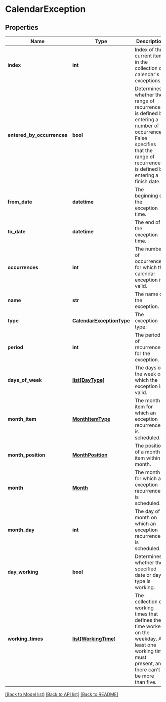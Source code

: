# CalendarException

## Properties
Name | Type | Description | Notes
------------ | ------------- | ------------- | -------------
**index** | **int** | Index of the current item in the collection of calendar&#39;s exceptions. | 
**entered_by_occurrences** | **bool** | Determines whether the range of recurrence is defined by entering a number of occurrences. False specifies that the range of recurrence is defined by entering a finish date. | 
**from_date** | **datetime** | The beginning of the exception time. | 
**to_date** | **datetime** | The end of the exception time. | 
**occurrences** | **int** | The number of occurrences for which the calendar exception is valid. | 
**name** | **str** | The name of the exception. | [optional] 
**type** | [**CalendarExceptionType**](CalendarExceptionType.md) | The exception type. | 
**period** | **int** | The period of recurrence for the exception. | 
**days_of_week** | [**list[DayType]**](DayType.md) | The days of the week on which the exception is valid. | [optional] 
**month_item** | [**MonthItemType**](MonthItemType.md) | The month item for which an exception recurrence is scheduled. | 
**month_position** | [**MonthPosition**](MonthPosition.md) | The position of a month item within a month. | 
**month** | [**Month**](Month.md) | The month for which an exception recurrence is scheduled. | 
**month_day** | **int** | The day of a month on which an exception recurrence is scheduled. | 
**day_working** | **bool** | Determines whether the specified date or day type is working. | 
**working_times** | [**list[WorkingTime]**](WorkingTime.md) | The collection of working times that defines the time worked on the weekday.  At least one working time must present, and there can&#39;t be more than five. | [optional] 

[[Back to Model list]](../README.md#documentation-for-models) [[Back to API list]](../README.md#documentation-for-api-endpoints) [[Back to README]](../README.md)


